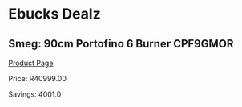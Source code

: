 
# Ebucks Dealz
## Smeg: 90cm Portofino 6 Burner CPF9GMOR
[Product Page](https://www.ebucks.com/web/shop/productSelected.do?prodId=1173106711&catId=704989856)

Price: R40999.00

Savings: 4001.0


	